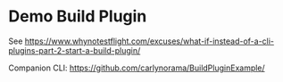 # Demo Build Plugin

See https://www.whynotestflight.com/excuses/what-if-instead-of-a-cli-plugins-part-2-start-a-build-plugin/


Companion CLI:
https://github.com/carlynorama/BuildPluginExample/